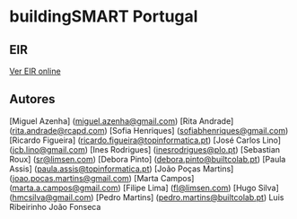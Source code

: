 # buildingSMART Portugal

## EIR

[Ver EIR online](https://github.com/jose-granja/EIR-bSPT/blob/main/EIR.md)


## Autores

[Miguel Azenha] (miguel.azenha@gmail.com)
[Rita Andrade] (rita.andrade@rcapd.com)
[Sofia Henriques] (sofiabhenriques@gmail.com)
[Ricardo Figueira] (ricardo.figueira@topinformatica.pt)
[José Carlos Lino] (jcb.lino@gmail.com)
[Ines Rodrigues] (inesrodrigues@plo.pt)
[Sebastian Roux] (sr@limsen.com)
[Debora Pinto] (debora.pinto@builtcolab.pt)
[Paula Assis] (paula.assis@topinformatica.pt)
[João Poças Martins] (joao.pocas.martins@gmail.com)
[Marta Campos] (marta.a.campos@gmail.com)
[Filipe Lima] (fl@limsen.com)
[Hugo Silva] (hmcsilva@gmail.com)
[Pedro Martins] (pedro.martins@builtcolab.pt)
Luis Ribeirinho
João Fonseca
